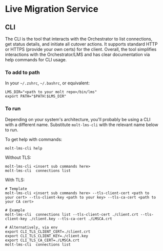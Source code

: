# Live Migration Service

## CLI

The CLI is the tool that interacts with the Orchestrator to list connections, get status details, and initiate all cutover actions. It supports standard HTTP or HTTPS (provide your own certs) for the client. Overall, the tool simplifies interactions with the Orchestrator/LMS and has clear documentation via help commands for CLI usage.

### To add to path

In your `~/.zshrc`, `~/.bashrc`, or equivalent:

```
LMS_DIR="<path to your molt repo>/bin/lms"
export PATH="$PATH:$LMS_DIR"
```

### To run

Depending on your system's architecture, you'll probably be using a CLI with a different name. Substitute `molt-lms-cli` with the relevant name below to run.

To get help with commands:

```
molt-lms-cli help
```

Without TLS:

```
molt-lms-cli <insert sub commands here>
molt-lms-cli  connections list
```

With TLS:

```
# Template
molt-lms-cli <insert sub commands here> --tls-client-cert <path to your cert> --tls-client-key <path to your key> --tls-ca-cert <path to your CA cert>

# Example
molt-lms-cli  connections list --tls-client-cert ./client.crt --tls-client-key ./client.key --tls-ca-cert ./LMSCA.crt

# Alternatively, via env
export CLI_TLS_CLIENT_CERT=./client.crt
export CLI_TLS_CLIENT_KEY=./client.key
export CLI_TLS_CA_CERT=./LMSCA.crt
molt-lms-cli  connections list
```
